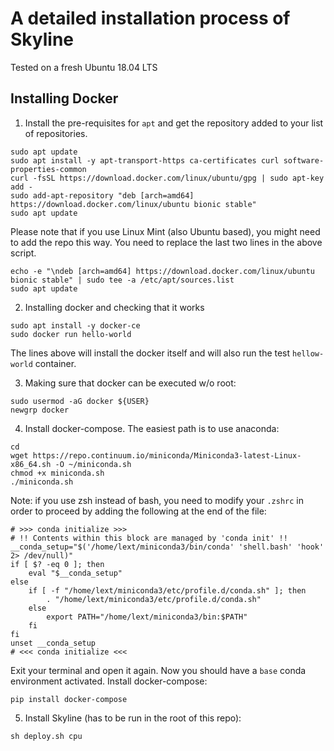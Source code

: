 # A detailed installation process of Skyline
Tested on a fresh Ubuntu 18.04 LTS

## Installing Docker

1. Install the pre-requisites for `apt` and get the repository added to your list of repositories.
```
sudo apt update
sudo apt install -y apt-transport-https ca-certificates curl software-properties-common
curl -fsSL https://download.docker.com/linux/ubuntu/gpg | sudo apt-key add -
sudo add-apt-repository "deb [arch=amd64] https://download.docker.com/linux/ubuntu bionic stable"
sudo apt update
```
Please note that if you use Linux Mint (also Ubuntu based), you might need to add the repo this way.
You need to replace the last two lines in the above script.

```
echo -e "\ndeb [arch=amd64] https://download.docker.com/linux/ubuntu bionic stable" | sudo tee -a /etc/apt/sources.list
sudo apt update
```

2. Installing docker and checking that it works
```
sudo apt install -y docker-ce
sudo docker run hello-world
```

The lines above will install the docker itself and will also run the test `hellow-world` container.

3. Making sure that docker can be executed w/o root:
```
sudo usermod -aG docker ${USER}
newgrp docker 
```

4. Install docker-compose. The easiest path is to use anaconda:
```
cd
wget https://repo.continuum.io/miniconda/Miniconda3-latest-Linux-x86_64.sh -O ~/miniconda.sh
chmod +x miniconda.sh
./miniconda.sh
```

Note: if you use zsh instead of bash, you need to modify your `.zshrc` in order to proceed by adding the following at the end of the file:

```
# >>> conda initialize >>>
# !! Contents within this block are managed by 'conda init' !!
__conda_setup="$('/home/lext/miniconda3/bin/conda' 'shell.bash' 'hook' 2> /dev/null)"
if [ $? -eq 0 ]; then
    eval "$__conda_setup"
else
    if [ -f "/home/lext/miniconda3/etc/profile.d/conda.sh" ]; then
        . "/home/lext/miniconda3/etc/profile.d/conda.sh"
    else
        export PATH="/home/lext/miniconda3/bin:$PATH"
    fi
fi
unset __conda_setup
# <<< conda initialize <<<
```

Exit your terminal and open it again. Now you should have a `base` conda environment activated.
Install docker-compose:

```
pip install docker-compose
```
5. Install Skyline (has to be run in the root of this repo):
```
sh deploy.sh cpu
```